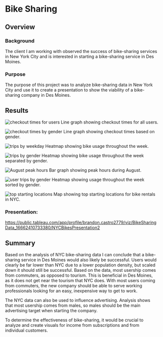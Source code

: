 # Bike Sharing

## Overview

### Background
The client I am working with observed the success of bike-sharing services in New York City and is interested in starting a bike-sharing service in Des Moines.

### Purpose
The purpose of this project was to analyze bike-sharing data in New York City and use it to create a presentation to show the viability of a bike-sharing company in Des Moines. 

## Results
![checkout times for users](Images/checkout_times_for_users.png)
Line graph showing checkout times for all users.

![checkout times by gender](Images/checkout_times-by_gender.png)
Line graph showing checkout times based on gender. 

![trips by weekday](Images/trips_by_weekday.png)
Heatmap showing bike usage throughout the week.

![trips by gender](Images/trips_by_gender.png)
Heatmap showing bike usage throughout the week separated by gender.

![August peak hours](Images/august_peak_hours.png)
Bar graph showing peak hours during August.

![user trips by gender](Images/user_trips_by_gender.png)
Heatmap showing usage throughout the week sorted by gender.

![top starting locations](Images/top_starting_locations.png)
Map showing top starting locations for bike rentals in NYC.


### Presentation:
https://public.tableau.com/app/profile/brandon.castro2779/viz/BikeSharingData_16662410733380/NYCBikesPresentation2

## Summary

Based on the analysis of NYC bike-sharing data I can conclude that a bike-sharing service in Des Moines would also likely be successful. Users would clearly be far lower than NYC due to a lower population density, but scaled down it should still be successful. Based on the data, most usership comes from commuters, as opposed to tourism. This is beneficial in Des Moines, as it does not get near the tourism that NYC does. With most users coming from commuters, the new company should be able to serve working professionals looking for an easy, inexpensive way to get to work. 

The NYC data can also be used to influence advertising. Analysis shows that most usership comes from males, so males should be the main advertising target when starting the company. 

To determine the effectiveness of bike-sharing, it would be crucial to analyze and create visuals for income from subscriptions and from individual customers. 

